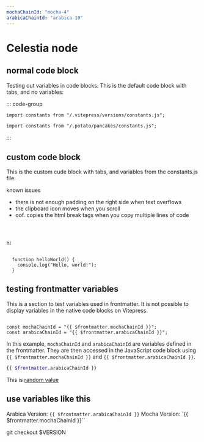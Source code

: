 ```yaml
---
mochaChainId: "mocha-4"
arabicaChainId: "arabica-10"
---
```


# Celestia node

## normal code block

Testing out variables in code blocks. This is the default code block with tabs, and no variables:

::: code-group

```md [potato]
import constants from "/.vitepress/versions/constants.js";
```

```md [pancakes]
import constants from "/.potato/pancakes/constants.js";
```

:::

## custom code block

This is the custom cude block with tabs, and variables from the constants.js file:

known issues

- there is not enough padding on the right side when text overflows
- the clipboard icon moves when you scroll
- oof. copies the html break tags when you copy multiple lines of code

<script setup>
import CodeGroup from '/.vitepress/components/CodeGroup.vue'
import TestBlock from '/.vitepress/components/TestBlock.vue'
</script>

<CodeGroup />

<TestBlock />

<pre><code>
    <TestBlock />
</code></pre>

<codeblock>hi</codeblock>

<code>
  function helloWorld() {
    console.log("Hello, world!");
  }
</code>

## testing frontmatter variables

This is a section to test variables used in frontmatter. It is not possible to display variables in the native code blocks on Vitepress.

<pre><code>
const mochaChainId = "{{ $frontmatter.mochaChainId }}";
const arabicaChainId = "{{ $frontmatter.arabicaChainId }}";
</code></pre>

In this example, `mochaChainId` and `arabicaChainId` are variables defined in the frontmatter. They are then accessed in the JavaScript code block using `{{ $frontmatter.mochaChainId }}` and `{{ $frontmatter.arabicaChainId }}`.

```bash
{{ $frontmatter.arabicaChainId }}
```

This is [random value]

[random value]: v0.11.0-rc8

## use variables like this

Arabica Version: `{{ $frontmatter.arabicaChainId }}`
Mocha Version: `{{ $frontmatter.mochaChainId }}``

git checkout $VERSION
